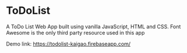 # ToDoList

A ToDo List Web App built using vanilla JavaScript, HTML and CSS. Font Awesome is the only third party resource used in this app

Demo link: https://todolist-kaigao.firebaseapp.com/
